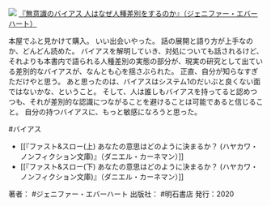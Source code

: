 [![](https://gyazo.com/73a9f5d7a7a372a324b1089649900c19.jpg)](https://amzn.to/3o1twrC)
[『無意識のバイアス 人はなぜ人種差別をするのか』（ジェニファー・エバーハート）](https://amzn.to/3o1twrC)

本屋でふと見かけて購入。
いい出会いやった。
話の展開と語り方が上手なのか、どんどん読めた。
バイアスを解明していき、対処についても話されるけど、それよりも本書内で語られる人種差別の実態の部分が、現実の研究として出ている差別的なバイアスが、なんとも心を揺さぶられた。
正直、自分が知らなすぎただけやと思う。
あと思ったのは、バイアスはシステム1のだいぶと良くない面ではないかな、ということ。
そして、人は誰しもバイアスを持ってると認めつつも、それが差別的な認識につながることを避けることは可能であると信じること。
自分の持つバイアスに、もっと敏感になろうと思った。

#バイアス 

- [[『ファスト&スロー(上) あなたの意思はどのように決まるか？ (ハヤカワ・ノンフィクション文庫)』（ダニエル・カーネマン）]]
- [[『ファスト&スロー(下) あなたの意思はどのように決まるか？ (ハヤカワ・ノンフィクション文庫)』（ダニエル・カーネマン）]]

著者： #ジェニファー・エバーハート
出版社： #明石書店
発行：2020
